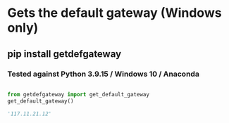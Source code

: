 # Gets the default gateway (Windows only)

## pip install getdefgateway

### Tested against Python 3.9.15 / Windows 10 / Anaconda 


```python

from getdefgateway import get_default_gateway
get_default_gateway()

'117.11.21.12'

```
